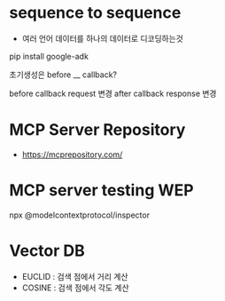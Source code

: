# sequence to sequence
  - 여러 언어 데이터를 하나의 데이터로 디코딩하는것

pip install google-adk

초기생성은 before __ callback?

before callback request 변경 
after callback response 변경


# MCP Server Repository
  - https://mcprepository.com/

# MCP server testing WEP
npx @modelcontextprotocol/inspector


# Vector DB
- EUCLID : 검색 점에서 거리 계산
- COSINE : 검색 점에서 각도 계산


